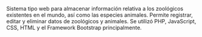 Sistema tipo web para almacenar información relativa a los zoológicos existentes en el mundo, así como las especies animales. Permite registrar, editar y eliminar datos de zoológicos y animales. Se utilizó PHP, JavaScript, CSS, HTML y el Framework Bootstrap principalmente.